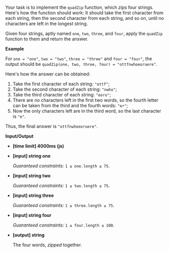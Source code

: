 ﻿Your task is to implement the `quadZip` function, which _zips_ four strings. Here's how the function should work: It should take the first character from each string, then the second character from each string, and so on, until no characters are left in the longest string.

Given four strings, aptly named `one`, `two`, `three`, and `four`, apply the `quadZip` function to them and return the answer.

**Example**

For `one = "one"`, `two = "two"`, `three = "three"` and `four = "four"`,
the output should be
`quadZip(one, two, three, four) = "ottfnwhoeoruere"`.

Here's how the answer can be obtained:

1.  Take the first character of each string: `"ottf"`;
2.  Take the second character of each string: `"nwho"`;
3.  Take the third character of each string: `"eoru"`;
4.  There are no characters left in the first two words, so the fourth letter can be taken from the third and the fourth words: `"er"`;
5.  Now the only characters left are in the third word, so the last character is `"e"`.

Thus, the final answer is `"ottfnwhoeoruere"`.

**Input/Output**

*   **[time limit] 4000ms (js)**

*   **[input] string one**

    _Guaranteed constraints:_
    `1 ≤ one.length ≤ 75`.

*   **[input] string two**

    _Guaranteed constraints:_
    `1 ≤ two.length ≤ 75`.

*   **[input] string three**

    _Guaranteed constraints:_
    `1 ≤ three.length ≤ 75`.

*   **[input] string four**

    _Guaranteed constraints:_
    `1 ≤ four.length ≤ 100`.

*   **[output] string**

    The four words, _zipped_ together.